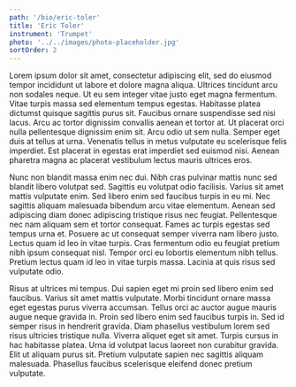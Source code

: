 ```yaml
---
path: '/bio/eric-toler'
title: 'Eric Toler'
instrument: 'Trumpet'
photo: '../../images/photo-placeholder.jpg'
sortOrder: 2
---
```


Lorem ipsum dolor sit amet, consectetur adipiscing elit, sed do eiusmod tempor incididunt ut labore et dolore magna aliqua. Ultrices tincidunt arcu non sodales neque. Ut eu sem integer vitae justo eget magna fermentum. Vitae turpis massa sed elementum tempus egestas. Habitasse platea dictumst quisque sagittis purus sit. Faucibus ornare suspendisse sed nisi lacus. Arcu ac tortor dignissim convallis aenean et tortor at. Ut placerat orci nulla pellentesque dignissim enim sit. Arcu odio ut sem nulla. Semper eget duis at tellus at urna. Venenatis tellus in metus vulputate eu scelerisque felis imperdiet. Est placerat in egestas erat imperdiet sed euismod nisi. Aenean pharetra magna ac placerat vestibulum lectus mauris ultrices eros.

Nunc non blandit massa enim nec dui. Nibh cras pulvinar mattis nunc sed blandit libero volutpat sed. Sagittis eu volutpat odio facilisis. Varius sit amet mattis vulputate enim. Sed libero enim sed faucibus turpis in eu mi. Nec sagittis aliquam malesuada bibendum arcu vitae elementum. Aenean sed adipiscing diam donec adipiscing tristique risus nec feugiat. Pellentesque nec nam aliquam sem et tortor consequat. Fames ac turpis egestas sed tempus urna et. Posuere ac ut consequat semper viverra nam libero justo. Lectus quam id leo in vitae turpis. Cras fermentum odio eu feugiat pretium nibh ipsum consequat nisl. Tempor orci eu lobortis elementum nibh tellus. Pretium lectus quam id leo in vitae turpis massa. Lacinia at quis risus sed vulputate odio.

Risus at ultrices mi tempus. Dui sapien eget mi proin sed libero enim sed faucibus. Varius sit amet mattis vulputate. Morbi tincidunt ornare massa eget egestas purus viverra accumsan. Tellus orci ac auctor augue mauris augue neque gravida in. Proin sed libero enim sed faucibus turpis in. Sed id semper risus in hendrerit gravida. Diam phasellus vestibulum lorem sed risus ultricies tristique nulla. Viverra aliquet eget sit amet. Turpis cursus in hac habitasse platea. Urna id volutpat lacus laoreet non curabitur gravida. Elit ut aliquam purus sit. Pretium vulputate sapien nec sagittis aliquam malesuada. Phasellus faucibus scelerisque eleifend donec pretium vulputate.
